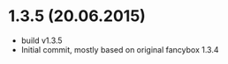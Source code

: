 <a name="1.3.5"></a>

# 1.3.5 (20.06.2015)
- build v1.3.5
- Initial commit, mostly based on original fancybox 1.3.4
